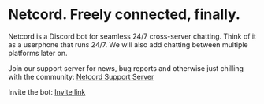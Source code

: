 # Netcord. Freely connected, finally.
Netcord is a Discord bot for seamless 24/7 cross-server chatting. Think of it as a userphone that runs 24/7.
We will also add chatting between multiple platforms later on.

Join our support server for news, bug reports and otherwise just chilling with the community: [Netcord Support Server](https://discord.gg/Td3NqqQbPX)

Invite the bot: [Invite link](https://discord.com/oauth2/authorize?client_id=1213582843981070486&permissions=412317248512&scope=applications.commands+bot)
